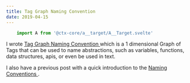 ```yaml
---
title: Tag Graph Naming Convention
date: 2019-04-15
---
```


```js exec route
	import A from '@ctx-core/a__target/A__Target.svelte'
```

I wrote
	<A href="/posts/tag-graph-naming-convention">
		Tag Graph Naming Convention
	</A>
	which is a 1 dimensional Graph of Tags that can be used to name
	abstractions, such as variables, functions, data structures, apis,
	or even be used in text.

I also have a previous post with a quick introduction to the
	<A href="/posts/naming-conventions">
		Naming Conventions
	</A>.
